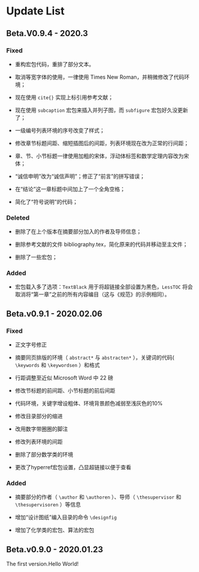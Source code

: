 # Update List

## Beta.V0.9.4 - 2020.3

### Fixed

* 重构宏包代码，重排了部分文本。

* 取消等宽字体的使用，一律使用 Times New Roman，并稍微修改了代码环境；

* 现在使用 `cite{}` 实现上标引用参考文献；

* 现在使用 `subcaption` 宏包来插入并列子图，而 `subfigure` 宏包好久没更新了；

* 一级编号列表环境的序号改变了样式；

* 修改章节标题间距、缩短插图后的间距，列表环境现在改为正常的行间距；

* 章、节、小节标题一律使用加粗的宋体，浮动体标签和数学定理内容改为宋体；

* “诚信申明”改为“诚信声明”；修正了“前言”的拼写错误；

* 在“结论”这一章标题中间加上了一个全角空格；

* 简化了“符号说明”的代码；

### Deleted

* 删除了在上个版本在摘要部分加入的作者及导师信息；

* 删除参考文献的文件 bibliography.tex，简化原来的代码并移动至主文件；

* 删除了一些宏包；

### Added

* 宏包载入多了选项：`TextBlack` 用于将超链接全部设置为黑色，`LessTOC` 将会取消将“第一章”之前的所有内容编目（这与《规范》的示例相同）。

## Beta.v0.9.1 - 2020.02.06

### Fixed

* 正文字号修正

* 摘要同页排版的环境（ `abstract*` 与 `abstracten*` ），关键词的代码( `\keywords` 和 `\keywordsen` ）和格式

* 行距调整至近似 Microsoft Word 中 22 磅

* 修改节标题的前间距、小节标题的前后间距

* 代码环境，关键字增设粗体、环境背景颜色减弱至浅灰色的10%

* 修改目录部分的缩进

* 改用数字带圈圈的脚注

* 修改列表环境的间距

* 删除了部分数学类的环境

* 更改了hyperref宏包设置，凸显超链接以便于查看

### Added

* 摘要部分的作者（ `\author` 和 `\authoren` ）、导师（ `\thesupervisor` 和 `\thesupervisoren` ）等信息

* 增加“设计图纸”编入目录的命令 `\designfig`

* 增加了化学类的宏包、算法的宏包

## Beta.v0.9.0 - 2020.01.23

The first version.Hello World!
